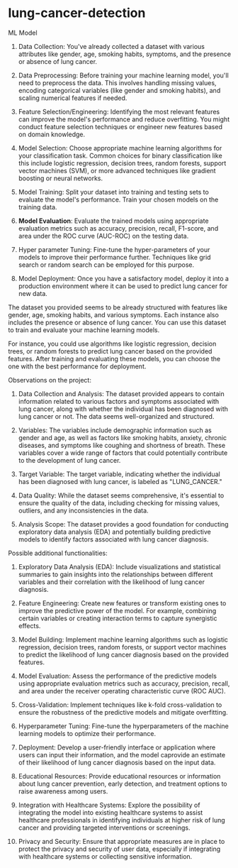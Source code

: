 # lung-cancer-detection
ML Model 
1. Data Collection: You've already collected a dataset with various attributes like gender, age, smoking habits, symptoms, and the presence or absence of lung cancer.

2. Data Preprocessing: Before training your machine learning model, you'll need to preprocess the data. This involves handling missing values, encoding categorical variables (like gender and smoking habits), and scaling numerical features if needed.

3. Feature Selection/Engineering: Identifying the most relevant features can improve the model's performance and reduce overfitting. You might conduct feature selection techniques or engineer new features based on domain knowledge.

4. Model Selection: Choose appropriate machine learning algorithms for your classification task. Common choices for binary classification like this include logistic regression, decision trees, random forests, support vector machines (SVM), or more advanced techniques like gradient boosting or neural networks.

5. Model Training: Split your dataset into training and testing sets to evaluate the model's performance. Train your chosen models on the training data.

6. **Model Evaluation**: Evaluate the trained models using appropriate evaluation metrics such as accuracy, precision, recall, F1-score, and area under the ROC curve (AUC-ROC) on the testing data.

7.  Hyper parameter Tuning: Fine-tune the hyper-parameters of your models to improve their performance further. Techniques like grid search or random search can be employed for this purpose.

8. Model Deployment: Once you have a satisfactory model, deploy it into a production environment where it can be used to predict lung cancer for new data.

The dataset you provided seems to be already structured with features like gender, age, smoking habits, and various symptoms. Each instance also includes the presence or absence of lung cancer. You can use this dataset to train and evaluate your machine learning models.

For instance, you could use algorithms like logistic regression, decision trees, or random forests to predict lung cancer based on the provided features. After training and evaluating these models, you can choose the one with the best performance for deployment.


Observations on the project:

1. Data Collection and Analysis: The dataset provided appears to contain information related to various factors and symptoms associated with lung cancer, along with whether the individual has been diagnosed with lung cancer or not. The data seems well-organized and structured.

2. Variables: The variables include demographic information such as gender and age, as well as factors like smoking habits, anxiety, chronic diseases, and symptoms like coughing and shortness of breath. These variables cover a wide range of factors that could potentially contribute to the development of lung cancer.

3. Target Variable: The target variable, indicating whether the individual has been diagnosed with lung cancer, is labeled as "LUNG_CANCER."

4. Data Quality: While the dataset seems comprehensive, it's essential to ensure the quality of the data, including checking for missing values, outliers, and any inconsistencies in the data.

5. Analysis Scope: The dataset provides a good foundation for conducting exploratory data analysis (EDA) and potentially building predictive models to identify factors associated with lung cancer diagnosis.

Possible additional functionalities:

1. Exploratory Data Analysis (EDA): Include visualizations and statistical summaries to gain insights into the relationships between different variables and their correlation with the likelihood of lung cancer diagnosis.

2. Feature Engineering: Create new features or transform existing ones to improve the predictive power of the model. For example, combining certain variables or creating interaction terms to capture synergistic effects.

3. Model Building: Implement machine learning algorithms such as logistic regression, decision trees, random forests, or support vector machines to predict the likelihood of lung cancer diagnosis based on the provided features.

4. Model Evaluation: Assess the performance of the predictive models using appropriate evaluation metrics such as accuracy, precision, recall, and area under the receiver operating characteristic curve (ROC AUC).

5. Cross-Validation: Implement techniques like k-fold cross-validation to ensure the robustness of the predictive models and mitigate overfitting.

6. Hyperparameter Tuning: Fine-tune the hyperparameters of the machine learning models to optimize their performance.

7. Deployment: Develop a user-friendly interface or application where users can input their information, and the model caprovide an estimate of their likelihood of lung cancer diagnosis based on the input data.

8. Educational Resources: Provide educational resources or information about lung cancer prevention, early detection, and treatment options to raise awareness among users.
9. Integration with Healthcare Systems: Explore the possibility of integrating the model into existing healthcare systems to assist healthcare professionals in identifying individuals at higher risk of lung cancer and providing targeted interventions or screenings.

10. Privacy and Security: Ensure that appropriate measures are in place to protect the privacy and security of user data, especially if integrating with healthcare systems or collecting sensitive information.



